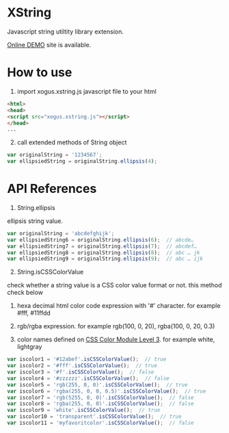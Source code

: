 # XString

  Javascript string utiltity library extension.

  [Online DEMO](http://xogsuk.tk/xstring/) site is available.


# How to use

1. import xogus.xstring.js javascript file to your html

  ```html
  <html>
  <head>
  <script src="xogus.xstring.js"></script>
  </head>
  ...
  ```
2. call extended methods of String object

  ```javascript
  var originalString = '1234567';
  var ellipsiedString = originalString.ellipsis(4);
  ```

# API References

1. String.ellipsis
  
  ellipsis string value.

  ```javascript
  var originalString = 'abcdefghijk';
  var ellipsiedString6 = originalString.ellipsis(6);  // abcde…
  var ellipsiedString7 = originalString.ellipsis(7);  // abcdef…
  var ellipsiedString8 = originalString.ellipsis(8);  // abc … jk
  var ellipsiedString9 = originalString.ellipsis(9);  // abc … ijk
  ```

2. String.isCSSColorValue
  
  check whether a string value is a CSS color value format or not.
  this method check below

  1. hexa decimal html color code expression with '#' character. for example #fff, #11ffdd

  2. rgb/rgba expression. for example rgb(100, 0, 20), rgba(100, 0, 20, 0.3)

  3. color names defined on [CSS Color Module Level 3](https://www.w3.org/TR/css3-color/). for example white, lightgray

  ```javascript
  var iscolor1 = '#12abef'.isCSSColorValue();  // true
  var iscolor2 = '#fff'.isCSSColorValue();  // true
  var iscolor3 = '#f'.isCSSColorValue();  // false
  var iscolor4 = '#zzzzzz'.isCSSColorValue();  // false
  var iscolor5 = 'rgb(255, 0, 0)'.isCSSColorValue();  // true
  var iscolor6 = 'rgba(255, 0, 0, 0.5)'.isCSSColorValue();  // true
  var iscolor7 = 'rgb(5255, 0, 0)'.isCSSColorValue();  // false
  var iscolor8 = 'rgba(255, 0, 0)'.isCSSColorValue();  // false
  var iscolor9 = 'white'.isCSSColorValue();  // true
  var iscolor10 = 'transparent'.isCSSColorValue();  // true
  var iscolor11 = 'myfavoritcolor'.isCSSColorValue();  // false
  ```
